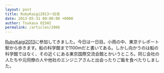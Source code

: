 ```yaml
---
layout: post
title: RubyKaigi2013一日目
date: 2013-05-31 00:00:00 +0900
author: Tsukasa OISHI
permalink: /articles/1066
---
```



[RubyKaigi2013](http://rubykaigi.org/2013)に参加してきました。今日は一日目。小雨の中、東京テレポート駅から歩きます。船の科学館まで1100mだと書いてある。しかし向かうのは船の科学館ではなく、その近くにある東京国際交流会館とかいうところ。同じ会社の人たちや元同僚の人や他社のエンジニアさんと出会ったりご飯を食べたりしました。  

